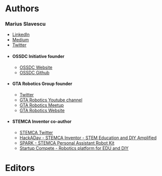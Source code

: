 # Authors

### Marius Slavescu
   - [LinkedIn](https://www.linkedin.com/in/mariusslavescu)
   - [Medium](https://medium.com/@mslavescu)
   - [Twitter](https://twitter.com/GTARobotics)
- #### OSSDC Initiative founder
   - [OSSDC Website](http://ossdc.org)
   - [OSSDC Github](https://github.com/OSSDC)
- #### GTA Robotics Group founder
   - [Twitter](https://twitter.com/GTARobotics)
   - [GTA Robotics Youtube channel](https://www.youtube.com/channel/UCDPC2xnXxgQOFeZb1o185rQ)
   - [GTA Robotics Meetup](https://www.meetup.com/gta-robotics/)
   - [GTA Robotics Website](http://gtarobotics.com)
- #### STEMCA Inventor co-author
   - [STEMCA Twitter](https://twitter.com/STEMCAEDU)
   - [HackADay - STEMCA Inventor - STEM Education and DIY Amplified](https://hackaday.io/project/7138-stemca-inventor-stem-education-and-diy-amplified)
   - [SPARK - STEMCA Personal Assistant Robot Kit](https://hackaday.io/project/13072-spark-stemca-personal-assistant-robot-kit)
   - [Startup Compete - Robotics platform for EDU and DIY](http://startupcompete.co/startup-idea/internet-consumer-goods-social-entrepreneurship-services-it/robotics-platform-for-edu-and-diy/53781)

# Editors
